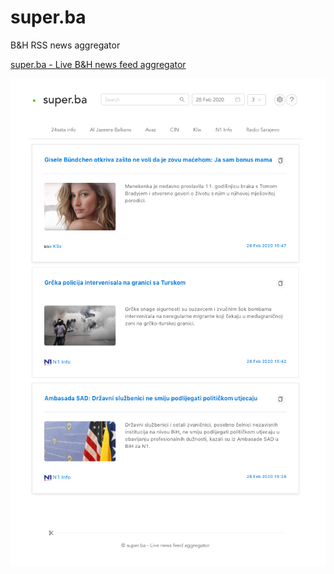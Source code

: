 super.ba
====

B&H RSS news aggregator

<a href="https://super.ba" target="_blank">super.ba - Live B&H news feed aggregator</a>

![screenshot](https://raw.githubusercontent.com/aarsla/super.ba/master/screenshot.png)
